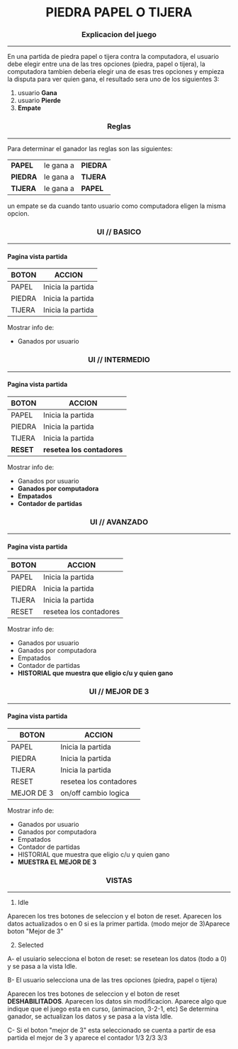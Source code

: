 # <center> PIEDRA PAPEL O TIJERA

### <center> Explicacion del juego

---

En una partida de piedra papel o tijera contra la computadora, el usuario debe elegir entre una de las tres opciones (piedra, papel o tijera), la computadora tambien deberia elegir una de esas tres opciones y empieza la disputa para ver quien gana, el resultado sera uno de los siguientes 3:

1. usuario **Gana**
2. usuario **Pierde**
3. **Empate**

### <center> Reglas

---

Para determinar el ganador las reglas son las siguientes:

|            |           |            |
| ---------- | --------- | ---------- |
| **PAPEL**  | le gana a | **PIEDRA** |
| **PIEDRA** | le gana a | **TIJERA** |
| **TIJERA** | le gana a | **PAPEL**  |

un empate se da cuando tanto usuario como computadora eligen la misma opcion.

### <center> UI // BASICO

---

#### Pagina vista partida

| BOTON  | ACCION            |
| ------ | ----------------- |
| PAPEL  | Inicia la partida |
| PIEDRA | Inicia la partida |
| TIJERA | Inicia la partida |

Mostrar info de:

-   Ganados por usuario

### <center> UI // INTERMEDIO

---

#### Pagina vista partida

| BOTON     | ACCION                     |
| --------- | -------------------------- |
| PAPEL     | Inicia la partida          |
| PIEDRA    | Inicia la partida          |
| TIJERA    | Inicia la partida          |
| **RESET** | **resetea los contadores** |

Mostrar info de:

-   Ganados por usuario
-   **Ganados por computadora**
-   **Empatados**
-   **Contador de partidas**

### <center> UI // AVANZADO

---

#### Pagina vista partida

| BOTON  | ACCION                 |
| ------ | ---------------------- |
| PAPEL  | Inicia la partida      |
| PIEDRA | Inicia la partida      |
| TIJERA | Inicia la partida      |
| RESET  | resetea los contadores |

Mostrar info de:

-   Ganados por usuario
-   Ganados por computadora
-   Empatados
-   Contador de partidas
-   **HISTORIAL que muestra que eligio c/u y quien gano**

### <center> UI // MEJOR DE 3

---

#### Pagina vista partida

| BOTON      | ACCION                 |
| ---------- | ---------------------- |
| PAPEL      | Inicia la partida      |
| PIEDRA     | Inicia la partida      |
| TIJERA     | Inicia la partida      |
| RESET      | resetea los contadores |
| MEJOR DE 3 | on/off cambio logica   |

Mostrar info de:

-   Ganados por usuario
-   Ganados por computadora
-   Empatados
-   Contador de partidas
-   HISTORIAL que muestra que eligio c/u y quien gano
-   **MUESTRA EL MEJOR DE 3**

### <center> VISTAS

---

1. Idle

Aparecen los tres botones de seleccion y el boton de reset.
Aparecen los datos actualizados o en 0 si es la primer partida.
(modo mejor de 3)Aparece boton "Mejor de 3"

2. Selected

A- el usuiario selecciona el boton de reset:
se resetean los datos (todo a 0) y se pasa a la vista Idle.

B- El usuario selecciona una de las tres opciones (piedra, papel o tijera)

Aparecen los tres botones de seleccion y el boton de reset **DESHABILITADOS**.
Aparecen los datos sin modificacion.
Aparece algo que indique que el juego esta en curso, (animacion, 3-2-1, etc)
Se determina ganador, se actualizan los datos y se pasa a la vista Idle.

C- Si el boton "mejor de 3" esta seleccionado se cuenta a partir de esa partida el mejor de 3 y aparece el contador 1/3 2/3 3/3

